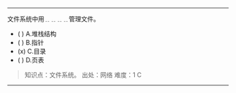 ---
文件系统中用﹎﹎﹎﹎管理文件。
- ( ) A.堆栈结构 
- ( ) B.指针 
- (x) C.目录 
- ( ) D.页表

> 知识点：文件系统。
> 出处：网络
> 难度：1
> C

---